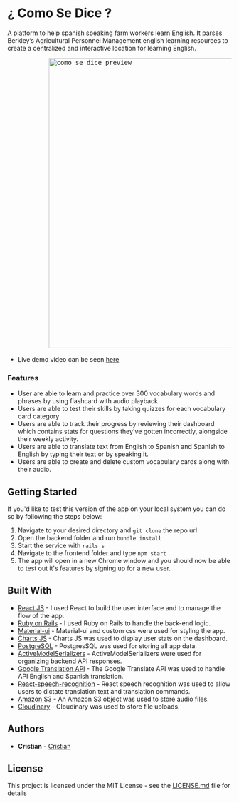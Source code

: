 # ¿ Como Se Dice ?

A platform to help spanish speaking farm workers learn English. It parses Berkley’s Agricultural Personnel Management english learning resources to create a centralized and interactive location for learning English.
<pre>
           <img src="https://ccedacero.com/images/compressed/resized-comosedice.png" alt="como se dice preview" width="650"/>  
</pre>
- Live demo video can be seen [here](https://www.youtube.com/watch?v=zymhOk7uurQ&ab_channel=CristianC)  
    

### Features

- User are able to learn and practice over 300 vocabulary words and phrases by using flashcard with audio playback
- Users are able to test their skills by taking quizzes for each vocabulary card category
- Users are able to track their progress by reviewing their dashboard which contains stats for
  questions they've gotten incorrectly, alongside their weekly activity.
- Users are able to translate text from English to Spanish and Spanish to English by typing their text or by speaking it.
- Users are able to create and delete custom vocabulary cards along with their audio.

## Getting Started

If you'd like to test this version of the app on your local system you can do so by following the steps below:

1. Navigate to your desired directory and `git clone` the repo url
2. Open the backend folder and run `bundle install`
3. Start the service with `rails s`
4. Navigate to the frontend folder and type `npm start`
5. The app will open in a new Chrome window and you should now be able to test out it's features by signing up for a new user. 

## Built With
- [React JS](https://reactjs.org/) - I used React to build the user interface and to manage the flow of the app. 
- [Ruby on Rails](https://rubyonrails.org/) - I used Ruby on Rails to handle the back-end logic. 
- [Material-ui](https://material-ui.com/) - Material-ui and custom css were used for styling the app. 
- [Charts JS](https://www.chartjs.org/) - Charts JS was used to display user stats on the dashboard.
- [PostgreSQL](https://www.postgresql.org/) - PostgresSQL was used for storing all app data.
- [ActiveModelSerializers](https://github.com/rails-api/active_model_serializers) - ActiveModelSerializers were used for organizing backend API responses.
- [Google Translation API](https://cloud.google.com/translate/docs) - The Google Translate API was used to handle API English and Spanish translation.
- [React-speech-recognition](https://www.npmjs.com/package/react-speech-recognition) - React speech recognition was used to allow users to dictate translation text and translation commands. 
- [Amazon S3](https://www.npmjs.com/package/react-speech-recognition) - An Amazon S3 object was used to store audio files. 
- [Cloudinary](https://cloudinary.com/) - Cloudinary was used to store file uploads. 



## Authors

- **Cristian** - [Cristian](https://github.com/ccedacero)

## License

This project is licensed under the MIT License - see the [LICENSE.md](LICENSE.md) file for details
